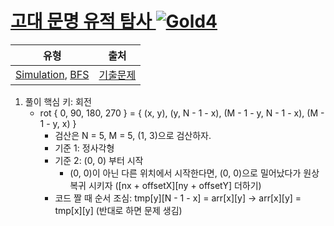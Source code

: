 # [고대 문명 유적 탐사 ![Gold4][g4]](https://www.codetree.ai/training-field/frequent-problems/problems/ancient-ruin-exploration)

|유형|출처|
|---|---|
|[Simulation](https://www.codetree.ai/training-field/search/?tags=Simulation), [BFS](https://www.codetree.ai/training-field/search/?tags=BFS)|[기출문제](https://www.codetree.ai/training-field/frequent-problems)|

1. 풀이 핵심 키: 회전
   - rot { 0, 90, 180, 270 } = { (x, y), (y, N - 1 - x), (M - 1 - y, N - 1 - x), (M - 1 - y, x) }
       - 검산은 N = 5, M = 5, (1, 3)으로 검산하자.
     - 기준 1: 정사각형
     - 기준 2: (0, 0) 부터 시작
       - (0, 0)이 아닌 다른 위치에서 시작한다면, (0, 0)으로 밀어났다가 원상복귀 시키자 ([nx + offsetX][ny + offsetY] 더하기)
     - 코드 짤 때 순서 조심: tmp[y][N - 1 - x] = arr[x][y] -> arr[x][y] = tmp[x][y] (반대로 하면 문제 생김)





[b5]: https://img.shields.io/badge/Bronze_5-%235D3E31.svg
[b4]: https://img.shields.io/badge/Bronze_4-%235D3E31.svg
[b3]: https://img.shields.io/badge/Bronze_3-%235D3E31.svg
[b2]: https://img.shields.io/badge/Bronze_2-%235D3E31.svg
[b1]: https://img.shields.io/badge/Bronze_1-%235D3E31.svg
[s5]: https://img.shields.io/badge/Silver_5-%23394960.svg
[s4]: https://img.shields.io/badge/Silver_4-%23394960.svg
[s3]: https://img.shields.io/badge/Silver_3-%23394960.svg
[s2]: https://img.shields.io/badge/Silver_2-%23394960.svg
[s1]: https://img.shields.io/badge/Silver_1-%23394960.svg
[g5]: https://img.shields.io/badge/Gold_5-%23FFC433.svg
[g4]: https://img.shields.io/badge/Gold_4-%23FFC433.svg
[g3]: https://img.shields.io/badge/Gold_3-%23FFC433.svg
[g2]: https://img.shields.io/badge/Gold_2-%23FFC433.svg
[g1]: https://img.shields.io/badge/Gold_1-%23FFC433.svg
[p5]: https://img.shields.io/badge/Platinum_5-%2376DDD8.svg
[p4]: https://img.shields.io/badge/Platinum_4-%2376DDD8.svg
[p3]: https://img.shields.io/badge/Platinum_3-%2376DDD8.svg
[p2]: https://img.shields.io/badge/Platinum_2-%2376DDD8.svg
[p1]: https://img.shields.io/badge/Platinum_1-%2376DDD8.svg
[passed]: https://img.shields.io/badge/Passed-%23009D27.svg
[failed]: https://img.shields.io/badge/Failed-%23D24D57.svg
[easy]: https://img.shields.io/badge/쉬움-%235cb85c.svg?for-the-badge
[medium]: https://img.shields.io/badge/보통-%23FFC433.svg?for-the-badge
[hard]: https://img.shields.io/badge/어려움-%23D24D57.svg?for-the-badge
